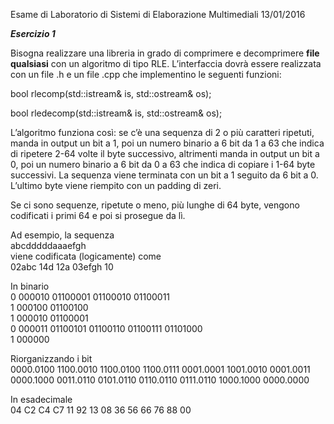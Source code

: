 Esame di Laboratorio di Sistemi di Elaborazione Multimediali 13/01/2016 

***Esercizio 1*** 

Bisogna realizzare una libreria in grado di comprimere e decomprimere **file qualsiasi** con un algoritmo di  tipo RLE. L’interfaccia dovrà essere realizzata con un file .h e un file .cpp che implementino le seguenti  funzioni: 

bool rlecomp(std::istream& is, std::ostream& os); 

bool rledecomp(std::istream& is, std::ostream& os); 

L’algoritmo funziona così: se c’è una sequenza di 2 o più caratteri ripetuti, manda in output un bit a 1, poi  un numero binario a 6 bit da 1 a 63 che indica di ripetere 2-64 volte il byte successivo, altrimenti manda  in output un bit a 0, poi un numero binario a 6 bit da 0 a 63 che indica di copiare i 1-64 byte successivi.  La sequenza viene terminata con un bit a 1 seguito da 6 bit a 0\. L’ultimo byte viene riempito con un  padding di zeri. 

Se ci sono sequenze, ripetute o meno, più lunghe di 64 byte, vengono codificati i primi 64 e poi si  prosegue da lì. 

Ad esempio, la sequenza   
abcdddddaaaefgh   
viene codificata (logicamente) come   
02abc 14d 12a 03efgh 10 

In binario   
0 000010 01100001 01100010 01100011   
1 000100 01100100   
1 000010 01100001   
0 000011 01100101 01100110 01100111 01101000   
1 000000 

Riorganizzando i bit   
0000.0100 1100.0010 1100.0100 1100.0111 0001.0001 1001.0010 0001.0011 0000.1000 0011.0110 0101.0110 0110.0110 0111.0110 1000.1000 0000.0000 

In esadecimale   
04 C2 C4 C7 11 92 13 08 36 56 66 76 88 00
